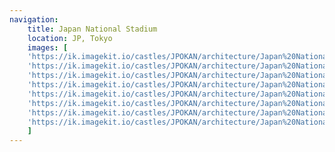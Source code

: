 ```yaml
---
navigation:
    title: Japan National Stadium
    location: JP, Tokyo
    images: [
    'https://ik.imagekit.io/castles/JPOKAN/architecture/Japan%20National%20Stadium/2Z7A0528.webp?updatedAt=1736780010519',
    'https://ik.imagekit.io/castles/JPOKAN/architecture/Japan%20National%20Stadium/2Z7A0643.webp?updatedAt=1736780010509',
    'https://ik.imagekit.io/castles/JPOKAN/architecture/Japan%20National%20Stadium/2Z7A0601.webp?updatedAt=1736780010500',
    'https://ik.imagekit.io/castles/JPOKAN/architecture/Japan%20National%20Stadium/2Z7A0500.webp?updatedAt=1736780010496',
    'https://ik.imagekit.io/castles/JPOKAN/architecture/Japan%20National%20Stadium/2Z7A0596.webp?updatedAt=1736780010432',
    'https://ik.imagekit.io/castles/JPOKAN/architecture/Japan%20National%20Stadium/2Z7A0548.webp?updatedAt=1736780010345',
    'https://ik.imagekit.io/castles/JPOKAN/architecture/Japan%20National%20Stadium/2Z7A0629.webp?updatedAt=1736780010330',
    'https://ik.imagekit.io/castles/JPOKAN/architecture/Japan%20National%20Stadium/2Z7A0537.webp?updatedAt=1736780010286'
    ]
---
```

#
